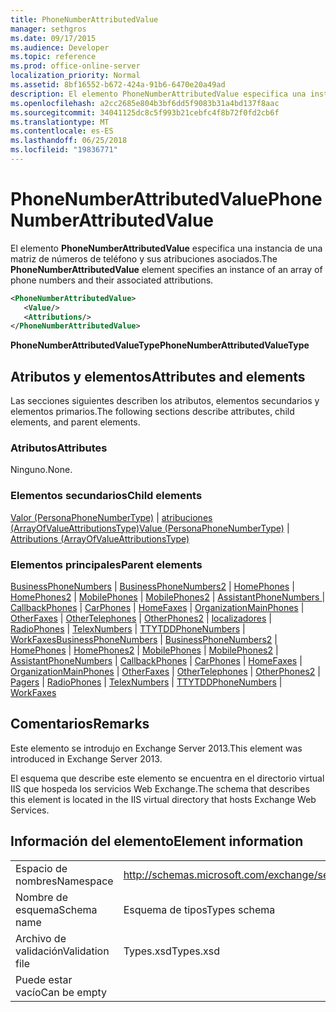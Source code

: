 ```yaml
---
title: PhoneNumberAttributedValue
manager: sethgros
ms.date: 09/17/2015
ms.audience: Developer
ms.topic: reference
ms.prod: office-online-server
localization_priority: Normal
ms.assetid: 8bf16552-b672-424a-91b6-6470e20a49ad
description: El elemento PhoneNumberAttributedValue especifica una instancia de una matriz de números de teléfono y sus atribuciones asociados.
ms.openlocfilehash: a2cc2685e804b3bf6dd5f9083b31a4bd137f8aac
ms.sourcegitcommit: 34041125dc8c5f993b21cebfc4f8b72f0fd2cb6f
ms.translationtype: MT
ms.contentlocale: es-ES
ms.lasthandoff: 06/25/2018
ms.locfileid: "19836771"
---
```

# <a name="phonenumberattributedvalue"></a><span data-ttu-id="3e32c-103">PhoneNumberAttributedValue</span><span class="sxs-lookup"><span data-stu-id="3e32c-103">PhoneNumberAttributedValue</span></span>

<span data-ttu-id="3e32c-104">El elemento **PhoneNumberAttributedValue** especifica una instancia de una matriz de números de teléfono y sus atribuciones asociados.</span><span class="sxs-lookup"><span data-stu-id="3e32c-104">The **PhoneNumberAttributedValue** element specifies an instance of an array of phone numbers and their associated attributions.</span></span> 
  
```XML
<PhoneNumberAttributedValue>
   <Value/>
   <Attributions/>
</PhoneNumberAttributedValue>
```

 <span data-ttu-id="3e32c-105">**PhoneNumberAttributedValueType**</span><span class="sxs-lookup"><span data-stu-id="3e32c-105">**PhoneNumberAttributedValueType**</span></span>
## <a name="attributes-and-elements"></a><span data-ttu-id="3e32c-106">Atributos y elementos</span><span class="sxs-lookup"><span data-stu-id="3e32c-106">Attributes and elements</span></span>

<span data-ttu-id="3e32c-107">Las secciones siguientes describen los atributos, elementos secundarios y elementos primarios.</span><span class="sxs-lookup"><span data-stu-id="3e32c-107">The following sections describe attributes, child elements, and parent elements.</span></span>
  
### <a name="attributes"></a><span data-ttu-id="3e32c-108">Atributos</span><span class="sxs-lookup"><span data-stu-id="3e32c-108">Attributes</span></span>

<span data-ttu-id="3e32c-109">Ninguno.</span><span class="sxs-lookup"><span data-stu-id="3e32c-109">None.</span></span>
  
### <a name="child-elements"></a><span data-ttu-id="3e32c-110">Elementos secundarios</span><span class="sxs-lookup"><span data-stu-id="3e32c-110">Child elements</span></span>

<span data-ttu-id="3e32c-111">[Valor (PersonaPhoneNumberType)](value-personaphonenumbertype.md) | [atribuciones (ArrayOfValueAttributionsType)](attributions-arrayofvalueattributionstype.md)</span><span class="sxs-lookup"><span data-stu-id="3e32c-111">[Value (PersonaPhoneNumberType)](value-personaphonenumbertype.md) | [Attributions (ArrayOfValueAttributionsType)](attributions-arrayofvalueattributionstype.md)</span></span>
  
### <a name="parent-elements"></a><span data-ttu-id="3e32c-112">Elementos principales</span><span class="sxs-lookup"><span data-stu-id="3e32c-112">Parent elements</span></span>

<span data-ttu-id="3e32c-113">[BusinessPhoneNumbers](businessphonenumbers.md) | [BusinessPhoneNumbers2](businessphonenumbers2.md) | [HomePhones](homephones.md) | [HomePhones2](homephones2.md) | [MobilePhones](mobilephones.md) | [MobilePhones2](mobilephones2.md) | [AssistantPhoneNumbers ](assistantphonenumbers.md)  |  [CallbackPhones](callbackphones.md) | [CarPhones](carphones.md) | [HomeFaxes](homefaxes.md) | [OrganizationMainPhones](organizationmainphones.md) | [OtherFaxes](otherfaxes.md) | [OtherTelephones](othertelephones.md)  |  [OtherPhones2](otherphones2.md) | [localizadores](pagers.md) | [RadioPhones](radiophones.md) | [TelexNumbers](telexnumbers.md) | [TTYTDDPhoneNumbers](ttytddphonenumbers.md) | [WorkFaxes](workfaxes.md)</span><span class="sxs-lookup"><span data-stu-id="3e32c-113">[BusinessPhoneNumbers](businessphonenumbers.md) | [BusinessPhoneNumbers2](businessphonenumbers2.md) | [HomePhones](homephones.md) | [HomePhones2](homephones2.md) | [MobilePhones](mobilephones.md) | [MobilePhones2](mobilephones2.md) | [AssistantPhoneNumbers](assistantphonenumbers.md) | [CallbackPhones](callbackphones.md) | [CarPhones](carphones.md) | [HomeFaxes](homefaxes.md) | [OrganizationMainPhones](organizationmainphones.md) | [OtherFaxes](otherfaxes.md) | [OtherTelephones](othertelephones.md) | [OtherPhones2](otherphones2.md) | [Pagers](pagers.md) | [RadioPhones](radiophones.md) | [TelexNumbers](telexnumbers.md) | [TTYTDDPhoneNumbers](ttytddphonenumbers.md) | [WorkFaxes](workfaxes.md)</span></span>
  
## <a name="remarks"></a><span data-ttu-id="3e32c-114">Comentarios</span><span class="sxs-lookup"><span data-stu-id="3e32c-114">Remarks</span></span>

<span data-ttu-id="3e32c-115">Este elemento se introdujo en Exchange Server 2013.</span><span class="sxs-lookup"><span data-stu-id="3e32c-115">This element was introduced in Exchange Server 2013.</span></span>
  
<span data-ttu-id="3e32c-116">El esquema que describe este elemento se encuentra en el directorio virtual IIS que hospeda los servicios Web Exchange.</span><span class="sxs-lookup"><span data-stu-id="3e32c-116">The schema that describes this element is located in the IIS virtual directory that hosts Exchange Web Services.</span></span>
  
## <a name="element-information"></a><span data-ttu-id="3e32c-117">Información del elemento</span><span class="sxs-lookup"><span data-stu-id="3e32c-117">Element information</span></span>

|||
|:-----|:-----|
|<span data-ttu-id="3e32c-118">Espacio de nombres</span><span class="sxs-lookup"><span data-stu-id="3e32c-118">Namespace</span></span>  <br/> |http://schemas.microsoft.com/exchange/services/2006/types  <br/> |
|<span data-ttu-id="3e32c-119">Nombre de esquema</span><span class="sxs-lookup"><span data-stu-id="3e32c-119">Schema name</span></span>  <br/> |<span data-ttu-id="3e32c-120">Esquema de tipos</span><span class="sxs-lookup"><span data-stu-id="3e32c-120">Types schema</span></span>  <br/> |
|<span data-ttu-id="3e32c-121">Archivo de validación</span><span class="sxs-lookup"><span data-stu-id="3e32c-121">Validation file</span></span>  <br/> |<span data-ttu-id="3e32c-122">Types.xsd</span><span class="sxs-lookup"><span data-stu-id="3e32c-122">Types.xsd</span></span>  <br/> |
|<span data-ttu-id="3e32c-123">Puede estar vacío</span><span class="sxs-lookup"><span data-stu-id="3e32c-123">Can be empty</span></span>  <br/> ||
   

